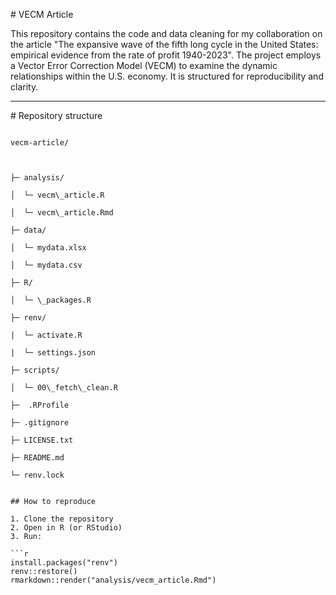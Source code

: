 \# VECM Article



This repository contains the code and data cleaning for my collaboration on the article "The expansive wave of the fifth long cycle in the United States: empirical evidence from the rate of profit 1940-2023". The project employs a Vector Error Correction Model (VECM) to examine the dynamic relationships within the U.S. economy. It is structured for reproducibility and clarity.

---



\#  Repository structure



```

vecm-article/



├─ analysis/

│  └─ vecm\_article.R

│  └─ vecm\_article.Rmd  

├─ data/

│  └─ mydata.xlsx

│  └─ mydata.csv 

├─ R/                    

│  └─ \_packages.R

├─ renv/

|  └─ activate.R              

|  └─ settings.json

├─ scripts/                    

│  └─ 00\_fetch\_clean.R

├─  .RProfile

├─ .gitignore

├─ LICENSE.txt

├─ README.md

└─ renv.lock


## How to reproduce

1. Clone the repository  
2. Open in R (or RStudio)  
3. Run:

```r
install.packages("renv")
renv::restore()
rmarkdown::render("analysis/vecm_article.Rmd")



